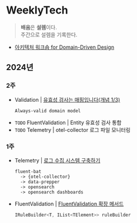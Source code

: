 # WeeklyTech
> **배움**은 **설렘**이다.  
> 주간으로 설렘을 기록한다.

- [아키텍처 워크숍 for Domain-Driven Design](https://github.com/hhko/ArchiWorkshop)

## 2024년
### 2주
- Validation | [유효성 검사는 매핑입니다(개념 1/3)](./2024/02/ValidationConcept1/)
  ```
  Always-valid domain model
  ```
- `TODO` FluentValidation | Entity 유효성 검사 통합
- `TODO` Telemetry | otel-collector 로그 파일 모니터링

### 1주
- Telemetry | [로그 수집 시스템 구축하기](./2024/01/TelemetryLogSystem/)
  ```
  fluent-bat
    -> {otel-collector}
    -> data-prepper
    -> opensearch
    -> opensearch dashboards
  ```
- FluentValidation | [FluentValidation 확장 메서드](./2024/01/FluentValidationExtensionMethod/)
  ```cs
  IRuleBuilder<T, IList<TElement>> ruleBuilder
  ```